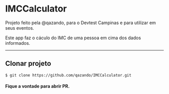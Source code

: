 # IMCCalculator

Projeto feito pela @qazando, para o Devtest Campinas e para utilizar em seus eventos. 

Este app faz o cáculo do IMC de uma pessoa em cima dos dados informados.


-----------------
## Clonar projeto

````
$ git clone https://github.com/qazando/IMCCalculator.git
````

#### Fique a vontade para abrir PR.
